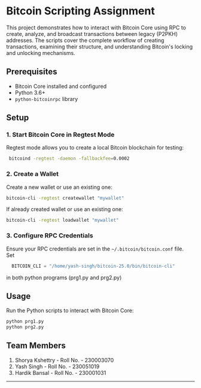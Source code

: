 # Bitcoin Scripting Assignment

This project demonstrates how to interact with Bitcoin Core using RPC to create, analyze, and broadcast transactions between legacy (P2PKH) addresses. The scripts cover the complete workflow of creating transactions, examining their structure, and understanding Bitcoin's locking and unlocking mechanisms.  

## Prerequisites  

- Bitcoin Core installed and configured  
- Python 3.6+  
- `python-bitcoinrpc` library   

## Setup  

### 1. Start Bitcoin Core in Regtest Mode  

Regtest mode allows you to create a local Bitcoin blockchain for testing:  

```bash
 bitcoind -regtest -daemon -fallbackfee=0.0002
```  

### 2. Create a Wallet  

Create a new wallet or use an existing one:  

```bash
bitcoin-cli -regtest createwallet "mywallet"
```

If already created wallet or use an existing one:  

```bash
bitcoin-cli -regtest loadwallet "mywallet"
```  

### 3. Configure RPC Credentials  

Ensure your RPC credentials are set in the `~/.bitcoin/bitcoin.conf` file.  
Set 
```python
  BITCOIN_CLI = "/home/yash-singh/bitcoin-25.0/bin/bitcoin-cli"
```
in both python programs (prg1.py and prg2.py)
 

## Usage  

Run the Python scripts to interact with Bitcoin Core:  

```bash
python prg1.py
python prg2.py
```
## Team Members
1. Shorya Kshettry - Roll No. - 230003070
2. Yash Singh - Roll No. - 230051019
3. Hardik Bansal - Roll No. - 230001031


---
